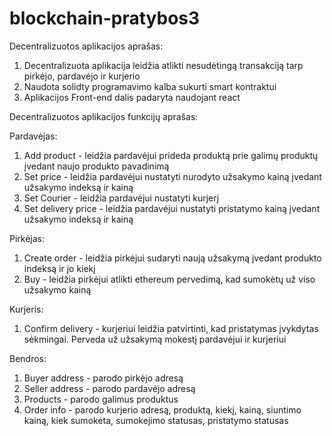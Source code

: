 # blockchain-pratybos3

Decentralizuotos aplikacijos aprašas:

1. Decentralizuota aplikacija leidžia atlikti nesudėtingą transakciją tarp pirkėjo, pardavėjo ir kurjerio
2. Naudota solidty programavimo kalba sukurti smart kontraktui
3. Aplikacijos Front-end dalis padaryta naudojant react

Decentralizuotos aplikacijos funkcijų aprašas:

Pardavėjas:

1. Add product - leidžia pardavėjui prideda produktą prie galimų produktų įvedant naujo produkto pavadinimą
2. Set price - leidžia pardavėjui nustatyti nurodyto užsakymo kainą įvedant užsakymo indeksą ir kainą
3. Set Courier - leidžia pardavėjui nustatyti kurjerį
4. Set delivery price - leidžia pardavėjui nustatyti pristatymo kainą įvedant užsakymo indeksą ir kainą

Pirkėjas:

1. Create order - leidžia pirkėjui sudaryti naują užsakymą įvedant produkto indeksą ir jo kiekį
2. Buy - leidžia pirkėjui atlikti ethereum pervedimą, kad sumokėtų už viso užsakymo kainą

Kurjeris:

1. Confirm delivery -  kurjeriui leidžia patvirtinti, kad pristatymas įvykdytas sėkmingai. Perveda už užsakymą mokestį pardavėjui ir kurjeriui

Bendros:
1. Buyer address - parodo pirkėjo adresą
2. Seller address - parodo pardavėjo adresą
3. Products - parodo galimus produktus
4. Order info - parodo kurjerio adresą, produktą, kiekį, kainą, siuntimo kainą, kiek sumokėta, sumokejimo statusas, pristatymo statusas
